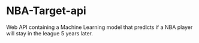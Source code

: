 # NBA-Target-api
Web API containing a Machine Learning model that predicts if a NBA player will stay in the league 5 years later.
